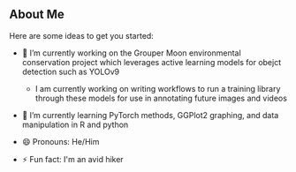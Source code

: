 ## About Me

Here are some ideas to get you started:

- 🔭 I’m currently working on the Grouper Moon environmental conservation project which leverages active learning models for obejct detection such as YOLOv9
  - I am currently working on writing workflows to run a training library through these models for use in annotating future images and videos
- 🌱 I’m currently learning PyTorch methods, GGPlot2 graphing, and data manipulation in R and python
  
- 😄 Pronouns: He/Him
- ⚡ Fun fact: I'm an avid hiker

